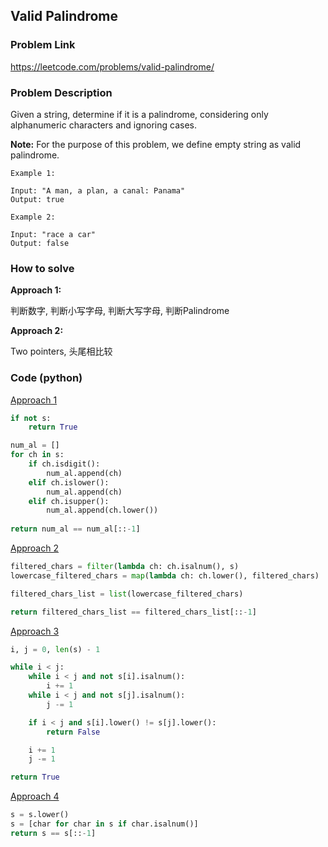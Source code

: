 ## Valid Palindrome

### Problem Link
https://leetcode.com/problems/valid-palindrome/

### Problem Description 

Given a string, determine if it is a palindrome, considering only alphanumeric characters and ignoring cases.

**Note:** For the purpose of this problem, we define empty string as valid palindrome.

```
Example 1: 

Input: "A man, a plan, a canal: Panama"
Output: true

```

```
Example 2: 

Input: "race a car"
Output: false

```

### How to solve 

**Approach 1:** 

判断数字, 判断小写字母, 判断大写字母, 判断Palindrome

**Approach 2:** 

Two pointers, 头尾相比较


### Code (python)

[Approach 1](https://github.com/yanray/leetcode/blob/master/problems/0125Valid_Palindrome/0125Valid_Palindrome1.py)

```python
if not s:
    return True

num_al = []
for ch in s:
    if ch.isdigit():
        num_al.append(ch)
    elif ch.islower():
        num_al.append(ch)
    elif ch.isupper():
        num_al.append(ch.lower())
        
return num_al == num_al[::-1]
```

[Approach 2](https://github.com/yanray/leetcode/blob/master/problems/0125Valid_Palindrome/0125Valid_Palindrome2.py)

```python
filtered_chars = filter(lambda ch: ch.isalnum(), s)
lowercase_filtered_chars = map(lambda ch: ch.lower(), filtered_chars)

filtered_chars_list = list(lowercase_filtered_chars)

return filtered_chars_list == filtered_chars_list[::-1]
```


[Approach 3](https://github.com/yanray/leetcode/blob/master/problems/0125Valid_Palindrome/0125Valid_Palindrome3.py)

```python
i, j = 0, len(s) - 1

while i < j:
    while i < j and not s[i].isalnum():
        i += 1
    while i < j and not s[j].isalnum():
        j -= 1

    if i < j and s[i].lower() != s[j].lower():
        return False

    i += 1
    j -= 1

return True
```


[Approach 4](https://github.com/yanray/leetcode/blob/master/problems/0125Valid_Palindrome/0125Valid_Palindrome4.py)

```python
s = s.lower()
s = [char for char in s if char.isalnum()]
return s == s[::-1]
```
